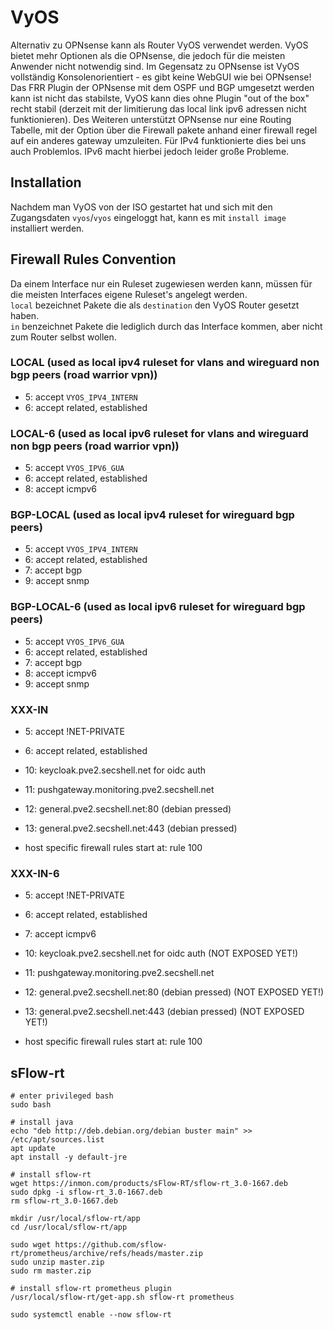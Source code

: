 # VyOS

Alternativ zu OPNsense kann als Router VyOS verwendet werden.
VyOS bietet mehr Optionen als die OPNsense, die jedoch für die meisten Anwender nicht notwendig sind. Im Gegensatz zu OPNsense ist VyOS vollständig Konsolenorientiert - es gibt keine WebGUI wie bei OPNsense!
Das FRR Plugin der OPNsense mit dem OSPF und BGP umgesetzt werden kann ist nicht das stabilste, VyOS kann dies ohne Plugin "out of the box" recht stabil (derzeit mit der limitierung das local link ipv6 adressen nicht funktionieren).
Des Weiteren unterstützt OPNsense nur eine Routing Tabelle, mit der Option über die Firewall pakete anhand einer firewall regel auf ein anderes gateway umzuleiten. Für IPv4 funktionierte dies bei uns auch Problemlos. IPv6 macht hierbei jedoch leider große Probleme. 

## Installation
Nachdem man VyOS von der ISO gestartet hat und sich mit den Zugangsdaten `vyos`/`vyos` eingeloggt hat, kann es mit `install image` installiert werden.

## Firewall Rules Convention
Da einem Interface nur ein Ruleset zugewiesen werden kann, müssen für die meisten Interfaces eigene Ruleset's angelegt werden.  
`local` bezeichnet Pakete die als `destination` den VyOS Router gesetzt haben.  
`in` benzeichnet Pakete die lediglich durch das Interface kommen, aber nicht zum Router selbst wollen.

### LOCAL (used as local ipv4 ruleset for vlans and wireguard non bgp peers (road warrior vpn))
* 5: accept `VYOS_IPV4_INTERN`
* 6: accept related, established

### LOCAL-6 (used as local ipv6 ruleset for vlans and wireguard non bgp peers (road warrior vpn))
* 5: accept `VYOS_IPV6_GUA`
* 6: accept related, established
* 8: accept icmpv6

### BGP-LOCAL (used as local ipv4 ruleset for wireguard bgp peers)
* 5: accept `VYOS_IPV4_INTERN`
* 6: accept related, established
* 7: accept bgp
* 9: accept snmp

### BGP-LOCAL-6 (used as local ipv6 ruleset for wireguard bgp peers)
* 5: accept `VYOS_IPV6_GUA`
* 6: accept related, established
* 7: accept bgp
* 8: accept icmpv6
* 9: accept snmp

### XXX-IN
* 5: accept !NET-PRIVATE
* 6: accept related, established

* 10: keycloak.pve2.secshell.net for oidc auth
* 11: pushgateway.monitoring.pve2.secshell.net
* 12: general.pve2.secshell.net:80 (debian pressed)
* 13: general.pve2.secshell.net:443 (debian pressed)

* host specific firewall rules start at: rule 100

### XXX-IN-6
* 5: accept !NET-PRIVATE
* 6: accept related, established
* 7: accept icmpv6

* 10: keycloak.pve2.secshell.net for oidc auth (NOT EXPOSED YET!)
* 11: pushgateway.monitoring.pve2.secshell.net
* 12: general.pve2.secshell.net:80 (debian pressed) (NOT EXPOSED YET!)
* 13: general.pve2.secshell.net:443 (debian pressed) (NOT EXPOSED YET!)

* host specific firewall rules start at: rule 100

## sFlow-rt
```
# enter privileged bash
sudo bash

# install java
echo "deb http://deb.debian.org/debian buster main" >> /etc/apt/sources.list
apt update
apt install -y default-jre

# install sflow-rt
wget https://inmon.com/products/sFlow-RT/sflow-rt_3.0-1667.deb
sudo dpkg -i sflow-rt_3.0-1667.deb
rm sflow-rt_3.0-1667.deb

mkdir /usr/local/sflow-rt/app
cd /usr/local/sflow-rt/app

sudo wget https://github.com/sflow-rt/prometheus/archive/refs/heads/master.zip
sudo unzip master.zip
sudo rm master.zip 

# install sflow-rt prometheus plugin
/usr/local/sflow-rt/get-app.sh sflow-rt prometheus

sudo systemctl enable --now sflow-rt
```

